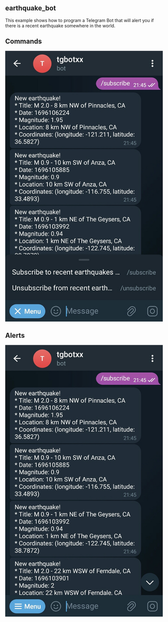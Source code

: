 ## earthquake_bot
This example shows how to program a Telegram Bot that will alert you if there is a recent earthquake somewhere in the world.

## Commands
![Commands](commands.jpg)

## Alerts
![Alerts](alerts.jpg)